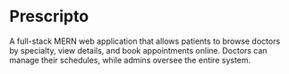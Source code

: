 # Prescripto
A full-stack MERN web application that allows patients to browse doctors by specialty, view details, and book appointments online. Doctors can manage their schedules, while admins oversee the entire system.

